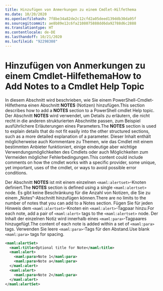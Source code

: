 ```yaml
---
title: Hinzufügen von Anmerkungen zu einem Cmdlet-Hilfethema
ms.date: 10/20/2020
ms.openlocfilehash: 7f8be34a82de2c12cfd2a05deed139ddb30da95f
ms.sourcegitcommit: ae8b89e12c6fa2108075888dd6da92788d6c2888
ms.translationtype: HT
ms.contentlocale: de-DE
ms.lasthandoff: 10/21/2020
ms.locfileid: "92298308"
---
```

# <a name="how-to-add-notes-to-a-cmdlet-help-topic"></a><span data-ttu-id="af010-102">Hinzufügen von Anmerkungen zu einem Cmdlet-Hilfethema</span><span class="sxs-lookup"><span data-stu-id="af010-102">How to Add Notes to a Cmdlet Help Topic</span></span>

<span data-ttu-id="af010-103">In diesem Abschnitt wird beschrieben, wie Sie einem PowerShell-Cmdlet-Hilfethema einen Abschnitt **NOTES** (Notizen) hinzufügen.</span><span class="sxs-lookup"><span data-stu-id="af010-103">This section describes how to add a **NOTES** section to a PowerShell cmdlet Help topic.</span></span> <span data-ttu-id="af010-104">Der Abschnitt **NOTES** wird verwendet, um Details zu erläutern, die nicht recht in die anderen strukturierten Abschnitte passen, zum Beispiel ausführlichere Erläuterungen eines Parameters.</span><span class="sxs-lookup"><span data-stu-id="af010-104">The **NOTES** section is used to explain details that do not fit easily into the other structured sections, such as a more detailed explanation of a parameter.</span></span> <span data-ttu-id="af010-105">Dieser Inhalt enthält möglicherweise auch Kommentare zu Themen, wie das Cmdlet mit einem bestimmten Anbieter funktioniert, einige eindeutige aber wichtige Verwendungsmöglichkeiten des Cmdlets oder auch Möglichkeiten zum Vermeiden möglicher Fehlerbedingungen.</span><span class="sxs-lookup"><span data-stu-id="af010-105">This content could include comments on how the cmdlet works with a specific provider, some unique, yet important, uses of the cmdlet, or ways to avoid possible error conditions.</span></span>

<span data-ttu-id="af010-106">Der Abschnitt **NOTES** ist mit einem einzelnen `<maml:alertset>`-Knoten definiert.</span><span class="sxs-lookup"><span data-stu-id="af010-106">The **NOTES** section is defined using a single `<maml:alertset>` node.</span></span> <span data-ttu-id="af010-107">Es gibt keine Beschränkung für die Anzahl von Notizen, die Sie zu einem „Notes“-Abschnitt hinzufügen können.</span><span class="sxs-lookup"><span data-stu-id="af010-107">There are no limits to the number of notes that you can add to a Notes section.</span></span> <span data-ttu-id="af010-108">Fügen Sie für jeden Hinweis dem `<maml:alertset>`-Knoten ein `<maml:alert>`-Tagpaar hinzu.</span><span class="sxs-lookup"><span data-stu-id="af010-108">For each note, add a pair of `<maml:alert>` tags to the `<maml:alertset>` node.</span></span> <span data-ttu-id="af010-109">Der Inhalt der einzelnen Notiz wird innerhalb eines `<maml:para>`-Tagpaares hinzugefügt.</span><span class="sxs-lookup"><span data-stu-id="af010-109">The content of each note is added within a set of `<maml:para>` tags.</span></span> <span data-ttu-id="af010-110">Verwenden Sie leere `<maml:para>`-Tags für den Abstand.</span><span class="sxs-lookup"><span data-stu-id="af010-110">Use blank `<maml:para>` tags for spacing.</span></span>

```xml
<maml:alertSet>
  <maml:title>Optional title for Note</maml:title>
  <maml:alert>
    <maml:para>Note 1</maml:para>
    <maml:para>Note a</maml:para>
  </maml:alert>
  <maml:alert>
    <maml:para>Note 2</maml:para>
  </maml:alert>
</maml:alertSet>
```
